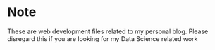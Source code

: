 # Note
These are web development files related to my personal blog. Please disregard this if you are looking for my Data Science related work 
